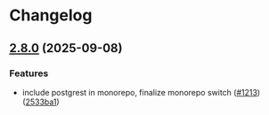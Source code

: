 # Changelog

## [2.8.0](https://github.com/supabase/supabase-py/compare/v2.7.0...v2.8.0) (2025-09-08)


### Features

* include postgrest in monorepo, finalize monorepo switch ([#1213](https://github.com/supabase/supabase-py/issues/1213)) ([2533ba1](https://github.com/supabase/supabase-py/commit/2533ba1f3b3f97f561ea7240c2c5ef8f9ee29ee0))
